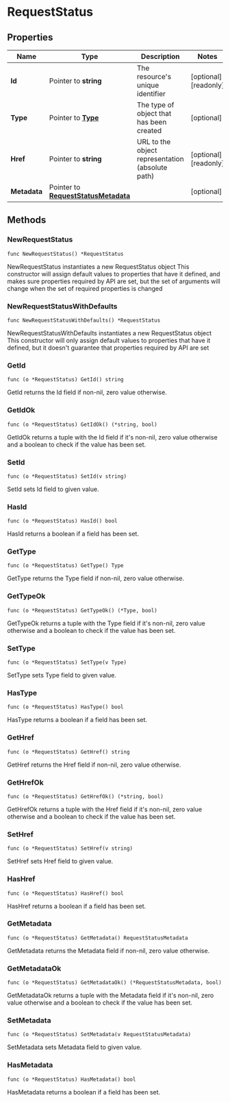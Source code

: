 # RequestStatus

## Properties

|Name | Type | Description | Notes|
|------------ | ------------- | ------------- | -------------|
|**Id** | Pointer to **string** | The resource&#39;s unique identifier | [optional] [readonly] |
|**Type** | Pointer to [**Type**](Type.md) | The type of object that has been created | [optional] |
|**Href** | Pointer to **string** | URL to the object representation (absolute path) | [optional] [readonly] |
|**Metadata** | Pointer to [**RequestStatusMetadata**](RequestStatusMetadata.md) |  | [optional] |

## Methods

### NewRequestStatus

`func NewRequestStatus() *RequestStatus`

NewRequestStatus instantiates a new RequestStatus object
This constructor will assign default values to properties that have it defined,
and makes sure properties required by API are set, but the set of arguments
will change when the set of required properties is changed

### NewRequestStatusWithDefaults

`func NewRequestStatusWithDefaults() *RequestStatus`

NewRequestStatusWithDefaults instantiates a new RequestStatus object
This constructor will only assign default values to properties that have it defined,
but it doesn't guarantee that properties required by API are set

### GetId

`func (o *RequestStatus) GetId() string`

GetId returns the Id field if non-nil, zero value otherwise.

### GetIdOk

`func (o *RequestStatus) GetIdOk() (*string, bool)`

GetIdOk returns a tuple with the Id field if it's non-nil, zero value otherwise
and a boolean to check if the value has been set.

### SetId

`func (o *RequestStatus) SetId(v string)`

SetId sets Id field to given value.

### HasId

`func (o *RequestStatus) HasId() bool`

HasId returns a boolean if a field has been set.

### GetType

`func (o *RequestStatus) GetType() Type`

GetType returns the Type field if non-nil, zero value otherwise.

### GetTypeOk

`func (o *RequestStatus) GetTypeOk() (*Type, bool)`

GetTypeOk returns a tuple with the Type field if it's non-nil, zero value otherwise
and a boolean to check if the value has been set.

### SetType

`func (o *RequestStatus) SetType(v Type)`

SetType sets Type field to given value.

### HasType

`func (o *RequestStatus) HasType() bool`

HasType returns a boolean if a field has been set.

### GetHref

`func (o *RequestStatus) GetHref() string`

GetHref returns the Href field if non-nil, zero value otherwise.

### GetHrefOk

`func (o *RequestStatus) GetHrefOk() (*string, bool)`

GetHrefOk returns a tuple with the Href field if it's non-nil, zero value otherwise
and a boolean to check if the value has been set.

### SetHref

`func (o *RequestStatus) SetHref(v string)`

SetHref sets Href field to given value.

### HasHref

`func (o *RequestStatus) HasHref() bool`

HasHref returns a boolean if a field has been set.

### GetMetadata

`func (o *RequestStatus) GetMetadata() RequestStatusMetadata`

GetMetadata returns the Metadata field if non-nil, zero value otherwise.

### GetMetadataOk

`func (o *RequestStatus) GetMetadataOk() (*RequestStatusMetadata, bool)`

GetMetadataOk returns a tuple with the Metadata field if it's non-nil, zero value otherwise
and a boolean to check if the value has been set.

### SetMetadata

`func (o *RequestStatus) SetMetadata(v RequestStatusMetadata)`

SetMetadata sets Metadata field to given value.

### HasMetadata

`func (o *RequestStatus) HasMetadata() bool`

HasMetadata returns a boolean if a field has been set.




